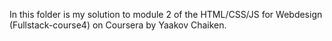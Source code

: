 In this folder is my solution to module 2 of the HTML/CSS/JS for Webdesign (Fullstack-course4) on Coursera by Yaakov Chaiken.
